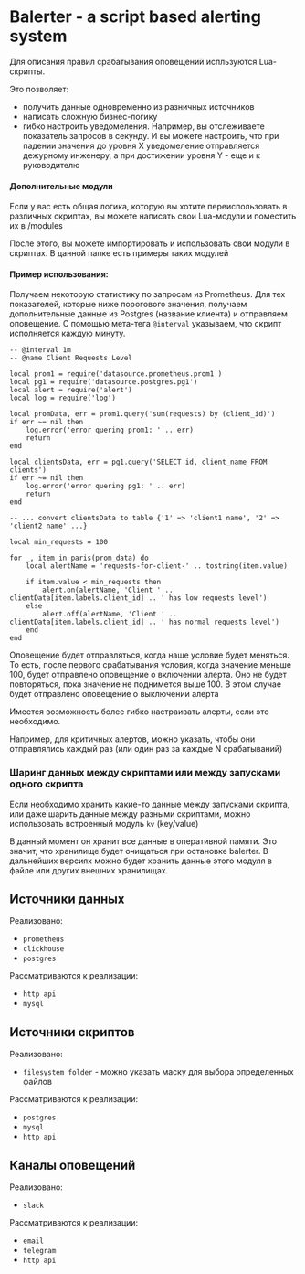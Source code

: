 # Balerter - a script based alerting system

Для описания правил срабатывания оповещений испльзуются Lua-скрипты.

Это позволяет:
- получить данные одновременно из разничных источников
- написать сложную бизнес-логику 
- гибко настроить уведомеления. Например, вы отслеживаете показатель запросов в секунду. И вы можете настроить, что при падении значения до уровня X уведомеление отправляется дежурному инженеру, а при достижении уровня Y - еще и к руководителю 

#### Дополнительные модули

Если у вас есть общая логика, которую вы хотите переиспользовать в различных скриптах, вы можете написать свои Lua-модули и поместить их в /modules

После этого, вы можете импортировать и использовать свои модули в скриптах. В данной папке есть примеры таких модулей 

#### Пример использования:

Получаем некоторую статистику по запросам из Prometheus.
Для тех показателей, которые ниже порогового значения, получаем дополнительные данные из Postgres (название клиента) и отправляем оповещение.
С помощью мета-тега `@interval` указываем, что скрипт исполняется каждую минуту.

```
-- @interval 1m
-- @name Client Requests Level

local prom1 = require('datasource.prometheus.prom1')
local pg1 = require('datasource.postgres.pg1')
local alert = require('alert')
local log = require('log')

local promData, err = prom1.query('sum(requests) by (client_id)')
if err ~= nil then
    log.error('error quering prom1: ' .. err)
    return
end

local clientsData, err = pg1.query('SELECT id, client_name FROM clients')
if err ~= nil then
    log.error('error quering pg1: ' .. err)
    return
end

-- ... convert clientsData to table {'1' => 'client1 name', '2' => 'client2 name' ...}

local min_requests = 100

for _, item in paris(prom_data) do
    local alertName = 'requests-for-client-' .. tostring(item.value)

    if item.value < min_requests then
        alert.on(alertName, 'Client ' .. clientData[item.labels.client_id] .. ' has low requests level')
    else
        alert.off(alertName, 'Client ' .. clientData[item.labels.client_id] .. ' has normal requests level')
    end 
end
```

Оповещение будет отправляться, когда наше условие будет меняться. То есть, после первого срабатывания условия, когда значение меньше 100, будет отправлено оповещение о включении алерта. Оно не будет повторяться, пока значение не поднимется выше 100. В этом случае будет отправлено оповещение о выключении алерта

Имеется возможность более гибко настраивать алерты, если это необходимо.

Например, для критичных алертов, можно указать, чтобы они отправлялись каждый раз (или один раз за каждые N срабатываний) 


### Шаринг данных между скриптами или между запусками одного скрипта

Если необходимо хранить какие-то данные между запусками скрипта, или даже шарить данные между разными скриптами, можно использовать встроенный модуль `kv` (key/value)

В данный момент он хранит все данные в оперативной памяти. Это значит, что хранилище будет очищаться при остановке balerter. В дальнейших версиях можно будет хранить данные этого модуля в файле или других внешних хранилищах. 

## Источники данных

Реализовано:

- `prometheus`
- `clickhouse`
- `postgres`

Рассматриваются к реализации:
- `http api`
- `mysql`

## Источники скриптов

Реализовано:

- `filesystem folder` - можно указать маску для выбора определенных файлов 

Рассматриваются к реализации:

- `postgres`
- `mysql`
- `http api`

## Каналы оповещений

Реализовано:

- `slack`
 
Рассматриваются к реализации:

- `email`
- `telegram`
- `http api`


